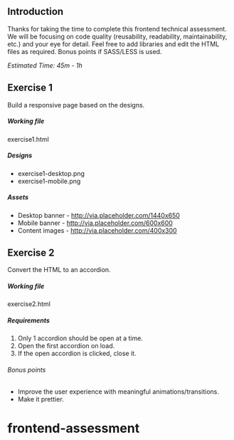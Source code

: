 Introduction
---
Thanks for taking the time to complete this frontend technical assessment. We will be focusing on code quality (reusability, readability, maintainability, etc.) and your eye for detail. Feel free to add libraries and edit the HTML files as required. Bonus points if SASS/LESS is used.

*Estimated Time: 45m - 1h*

Exercise 1
---
Build a responsive page based on the designs.

##### Working file
exercise1.html

##### Designs
* exercise1-desktop.png
* exercise1-mobile.png

##### Assets
* Desktop banner - http://via.placeholder.com/1440x650
* Mobile banner - http://via.placeholder.com/600x600
* Content images - http://via.placeholder.com/400x300

Exercise 2
---
Convert the HTML to an accordion.

##### Working file
exercise2.html

##### Requirements
1. Only 1 accordion should be open at a time.
2. Open the first accordion on load.
3. If the open accordion is clicked, close it.

###### Bonus points
* Improve the user experience with meaningful animations/transitions.
* Make it prettier.
# frontend-assessment

